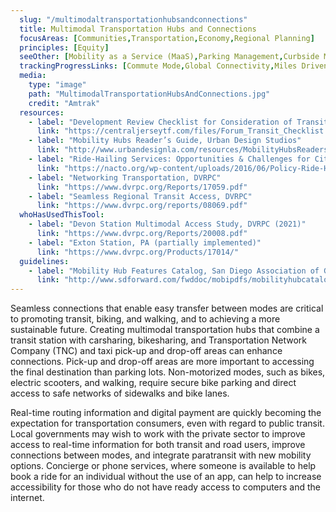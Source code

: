 ```yaml
---
  slug: "/multimodaltransportationhubsandconnections"
  title: Multimodal Transportation Hubs and Connections
  focusAreas: [Communities,Transportation,Economy,Regional Planning]
  principles: [Equity]
  seeOther: [Mobility as a Service (MaaS),Parking Management,Curbside Management,Transit Revitalization Investment District (TRID),Transit-Oriented Development (TOD) Zoning]
  trackingProgressLinks: [Commute Mode,Global Connectivity,Miles Driven,Congestion,Transit Ridership]
  media: 
    type: "image"
    path: "MultimodalTransportationHubsAndConnections.jpg"
    credit: "Amtrak"
  resources: 
    - label: "Development Review Checklist for Consideration of Transit, Central Jersey Transportation Forum"
      link: "https://centraljerseytf.com/files/Forum_Transit_Checklist.pdf"
    - label: "Mobility Hubs Reader’s Guide, Urban Design Studios"
      link: "http://www.urbandesignla.com/resources/MobilityHubsReadersGuide.php"
    - label: "Ride-Hailing Services: Opportunities & Challenges for Cities, NACTO"
      link: "https://nacto.org/wp-content/uploads/2016/06/Policy-Ride-Hailing-Services-2016.06.pdf"
    - label: "Networking Transportation, DVRPC"
      link: "https://www.dvrpc.org/Reports/17059.pdf"
    - label: "Seamless Regional Transit Access, DVRPC"
      link: "https://www.dvrpc.org/reports/08069.pdf"
  whoHasUsedThisTool: 
    - label: "Devon Station Multimodal Access Study, DVRPC (2021)"
      link: "https://www.dvrpc.org/Reports/20008.pdf"
    - label: "Exton Station, PA (partially implemented)"
      link: "https://www.dvrpc.org/Products/17014/"
  guidelines: 
    - label: "Mobility Hub Features Catalog, San Diego Association of Governments (2017)"
      link: "http://www.sdforward.com/fwddoc/mobipdfs/mobilityhubcatalog-features.pdf"
---
```


Seamless connections that enable easy transfer between modes are critical to promoting transit, biking, and walking, and to achieving a more sustainable future. Creating multimodal transportation hubs that combine a transit station with carsharing, bikesharing, and Transportation Network Company (TNC) and taxi pick-up and drop-off areas can enhance connections. Pick-up and drop-off areas are more important to accessing the final destination than parking lots. Non-motorized modes, such as bikes, electric scooters, and walking, require secure bike parking and direct access to safe networks of sidewalks and bike lanes.

Real-time routing information and digital payment are quickly becoming the expectation for transportation consumers, even with regard to public transit. Local governments may wish to work with the private sector to improve access to real-time information for both transit and road users, improve connections between modes, and integrate paratransit with new mobility options. Concierge or phone services, where someone is available to help book a ride for an individual without the use of an app, can help to increase accessibility for those who do not have ready access to computers and the internet.
